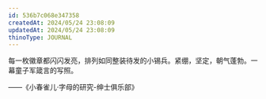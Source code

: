 ```yaml
---
id: 536b7c068e347358
createdAt: 2024/05/24 23:08:09
updatedAt: 2024/05/24 23:08:09
thinoType: JOURNAL
---
```

每一枚徽章都闪闪发亮，排列如同整装待发的小锡兵。紧绷，坚定，朝气蓬勃。一幕童子军箴言的写照。

——《小春雀儿·字母的研究-绅士俱乐部》